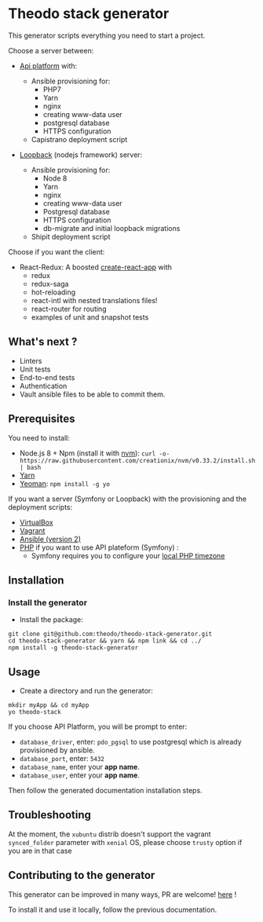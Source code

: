 # Theodo stack generator

This generator scripts everything you need to start a project.

Choose a server between:

- [Api platform](https://api-platform.com/) with:
  - Ansible provisioning for:
    - PHP7
    - Yarn
    - nginx
    - creating www-data user
    - postgresql database
    - HTTPS configuration
  - Capistrano deployment script
  
- [Loopback](http://loopback.io/) (nodejs framework) server:
  - Ansible provisioning for:
    - Node 8
    - Yarn
    - nginx
    - creating www-data user
    - Postgresql database
    - HTTPS configuration
    - db-migrate and initial loopback migrations
  - Shipit deployment script


Choose if you want the client:

- React-Redux: A boosted [create-react-app](https://github.com/facebookincubator/create-react-app) with
  - redux
  - redux-saga
  - hot-reloading
  - react-intl with nested translations files!
  - react-router for routing
  - examples of unit and snapshot tests

## What's next ?

- Linters
- Unit tests
- End-to-end tests
- Authentication
- Vault ansible files to be able to commit them.

## Prerequisites

You need to install:
+ Node.js 8 + Npm (install it with [nvm](https://github.com/creationix/nvm)): `curl -o- https://raw.githubusercontent.com/creationix/nvm/v0.33.2/install.sh | bash`
+ [Yarn](https://yarnpkg.com/en/docs/install)
+ [Yeoman](http://yeoman.io/): `npm install -g yo`

If you want a server (Symfony or Loopback) with the provisioning and the deployment scripts:
+ [VirtualBox](https://www.virtualbox.org/wiki/Downloads)
+ [Vagrant](https://www.vagrantup.com/downloads.html)
+ [Ansible (version 2)](http://docs.ansible.com/ansible/intro_installation.html)
+ [PHP](http://php.net/manual/en/intro-whatis.php) if you want to use API plateform (Symfony) :
  - Symfony requires you to configure your [local PHP timezone ](https://stackoverflow.com/questions/20743060/symfony2-and-date-default-timezone-get-it-is-not-safe-to-rely-on-the-system)


## Installation

### Install the generator

- Install the package:
```
git clone git@github.com:theodo/theodo-stack-generator.git
cd theodo-stack-generator && yarn && npm link && cd ../
npm install -g theodo-stack-generator
```

## Usage

- Create a directory and run the generator:
```
mkdir myApp && cd myApp
yo theodo-stack
```

If you choose API Platform, you will be prompt to enter:
- `database_driver`, enter: `pdo_pgsql` to use postgresql which is already provisioned by ansible.
- `database_port`, enter: `5432`
- `database_name`, enter your **app name**.
- `database_user`, enter your **app name**.

Then follow the generated documentation installation steps.

## Troubleshooting

At the moment, the `xubuntu` distrib doesn't support the vagrant `synced_folder` parameter with `xenial` OS, please choose `trusty` option if you are in that case

## Contributing to the generator

This generator can be improved in many ways, PR are welcome! [here](https://github.com/theodo/theodo-stack-generator) !

To install it and use it locally, follow the previous documentation.
